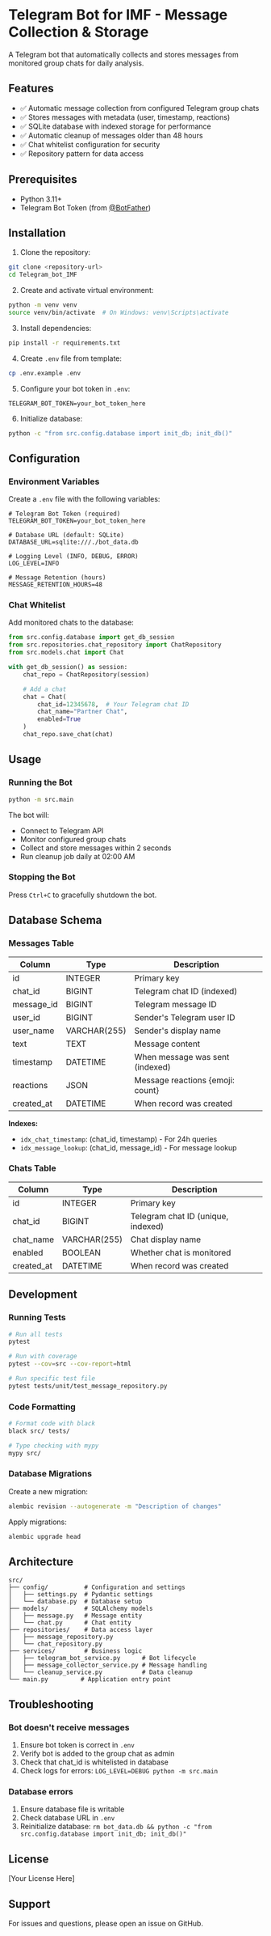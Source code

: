 # Telegram Bot for IMF - Message Collection & Storage

A Telegram bot that automatically collects and stores messages from monitored group chats for daily analysis.

## Features

- ✅ Automatic message collection from configured Telegram group chats
- ✅ Stores messages with metadata (user, timestamp, reactions)
- ✅ SQLite database with indexed storage for performance
- ✅ Automatic cleanup of messages older than 48 hours
- ✅ Chat whitelist configuration for security
- ✅ Repository pattern for data access

## Prerequisites

- Python 3.11+
- Telegram Bot Token (from [@BotFather](https://t.me/botfather))

## Installation

1. Clone the repository:
```bash
git clone <repository-url>
cd Telegram_bot_IMF
```

2. Create and activate virtual environment:
```bash
python -m venv venv
source venv/bin/activate  # On Windows: venv\Scripts\activate
```

3. Install dependencies:
```bash
pip install -r requirements.txt
```

4. Create `.env` file from template:
```bash
cp .env.example .env
```

5. Configure your bot token in `.env`:
```
TELEGRAM_BOT_TOKEN=your_bot_token_here
```

6. Initialize database:
```bash
python -c "from src.config.database import init_db; init_db()"
```

## Configuration

### Environment Variables

Create a `.env` file with the following variables:

```env
# Telegram Bot Token (required)
TELEGRAM_BOT_TOKEN=your_bot_token_here

# Database URL (default: SQLite)
DATABASE_URL=sqlite:///./bot_data.db

# Logging Level (INFO, DEBUG, ERROR)
LOG_LEVEL=INFO

# Message Retention (hours)
MESSAGE_RETENTION_HOURS=48
```

### Chat Whitelist

Add monitored chats to the database:

```python
from src.config.database import get_db_session
from src.repositories.chat_repository import ChatRepository
from src.models.chat import Chat

with get_db_session() as session:
    chat_repo = ChatRepository(session)

    # Add a chat
    chat = Chat(
        chat_id=12345678,  # Your Telegram chat ID
        chat_name="Partner Chat",
        enabled=True
    )
    chat_repo.save_chat(chat)
```

## Usage

### Running the Bot

```bash
python -m src.main
```

The bot will:
- Connect to Telegram API
- Monitor configured group chats
- Collect and store messages within 2 seconds
- Run cleanup job daily at 02:00 AM

### Stopping the Bot

Press `Ctrl+C` to gracefully shutdown the bot.

## Database Schema

### Messages Table

| Column | Type | Description |
|--------|------|-------------|
| id | INTEGER | Primary key |
| chat_id | BIGINT | Telegram chat ID (indexed) |
| message_id | BIGINT | Telegram message ID |
| user_id | BIGINT | Sender's Telegram user ID |
| user_name | VARCHAR(255) | Sender's display name |
| text | TEXT | Message content |
| timestamp | DATETIME | When message was sent (indexed) |
| reactions | JSON | Message reactions {emoji: count} |
| created_at | DATETIME | When record was created |

**Indexes:**
- `idx_chat_timestamp`: (chat_id, timestamp) - For 24h queries
- `idx_message_lookup`: (chat_id, message_id) - For message lookup

### Chats Table

| Column | Type | Description |
|--------|------|-------------|
| id | INTEGER | Primary key |
| chat_id | BIGINT | Telegram chat ID (unique, indexed) |
| chat_name | VARCHAR(255) | Chat display name |
| enabled | BOOLEAN | Whether chat is monitored |
| created_at | DATETIME | When record was created |

## Development

### Running Tests

```bash
# Run all tests
pytest

# Run with coverage
pytest --cov=src --cov-report=html

# Run specific test file
pytest tests/unit/test_message_repository.py
```

### Code Formatting

```bash
# Format code with black
black src/ tests/

# Type checking with mypy
mypy src/
```

### Database Migrations

Create a new migration:
```bash
alembic revision --autogenerate -m "Description of changes"
```

Apply migrations:
```bash
alembic upgrade head
```

## Architecture

```
src/
├── config/          # Configuration and settings
│   ├── settings.py  # Pydantic settings
│   └── database.py  # Database setup
├── models/          # SQLAlchemy models
│   ├── message.py   # Message entity
│   └── chat.py      # Chat entity
├── repositories/    # Data access layer
│   ├── message_repository.py
│   └── chat_repository.py
├── services/        # Business logic
│   ├── telegram_bot_service.py      # Bot lifecycle
│   ├── message_collector_service.py # Message handling
│   └── cleanup_service.py           # Data cleanup
└── main.py         # Application entry point
```

## Troubleshooting

### Bot doesn't receive messages

1. Ensure bot token is correct in `.env`
2. Verify bot is added to the group chat as admin
3. Check that chat_id is whitelisted in database
4. Check logs for errors: `LOG_LEVEL=DEBUG python -m src.main`

### Database errors

1. Ensure database file is writable
2. Check database URL in `.env`
3. Reinitialize database: `rm bot_data.db && python -c "from src.config.database import init_db; init_db()"`

## License

[Your License Here]

## Support

For issues and questions, please open an issue on GitHub.
